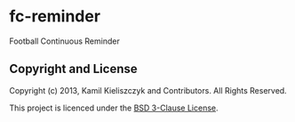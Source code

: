 fc-reminder
===========

Football Continuous Reminder

## Copyright and License

Copyright (c) 2013, Kamil Kieliszczyk and Contributors. All Rights Reserved.

This project is licenced under the [BSD 3-Clause License](LICENSE).
